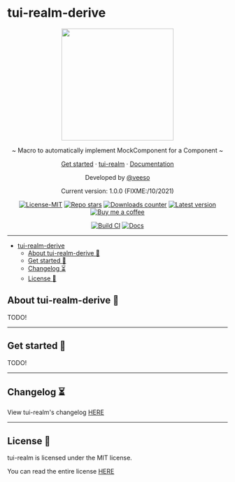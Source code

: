# tui-realm-derive

<p align="center">
  <img src="https://rawcdn.githack.com/veeso/tui-realm/39c38c3bd905f724403481514adb2cf2b4e69a7b/docs/images/tui-realm.svg" width="256" height="256" />
</p>

<p align="center">~ Macro to automatically implement MockComponent for a Component ~</p>
<p align="center">
  <a href="#get-started" target="_blank">Get started</a>
  ·
  <a href="https://github.com/veeso/tui-realm" target="_blank">tui-realm</a>
  ·
  <a href="https://docs.rs/tuirealm_derive" target="_blank">Documentation</a>
</p>

<p align="center">Developed by <a href="https://veeso.github.io/" target="_blank">@veeso</a></p>
<p align="center">Current version: 1.0.0 (FIXME:/10/2021)</p>

<p align="center">
  <a href="https://opensource.org/licenses/MIT"
    ><img
      src="https://img.shields.io/badge/License-MIT-teal.svg"
      alt="License-MIT"
  /></a>
  <a href="https://github.com/veeso/tui-realm/stargazers"
    ><img
      src="https://img.shields.io/github/stars/veeso/tui-realm-derive.svg"
      alt="Repo stars"
  /></a>
  <a href="https://crates.io/crates/tuirealm_derive"
    ><img
      src="https://img.shields.io/crates/d/tuirealm_derive.svg"
      alt="Downloads counter"
  /></a>
  <a href="https://crates.io/crates/tuirealm_derive"
    ><img
      src="https://img.shields.io/crates/v/tuirealm_derive.svg"
      alt="Latest version"
  /></a>
  <a href="https://www.buymeacoffee.com/veeso">
    <img
      src="https://img.shields.io/badge/Donate-BuyMeACoffee-yellow.svg"
      alt="Buy me a coffee"
  /></a>
</p>
<p align="center">
  <a href="https://github.com/veeso/tui-realm-derive/actions"
    ><img
      src="https://github.com/veeso/tui-realm-derive/workflows/Build/badge.svg"
      alt="Build CI"
  /></a>
  <a href="https://docs.rs/tuirealm_derive"
    ><img
      src="https://docs.rs/tuirealm_derive/badge.svg"
      alt="Docs"
  /></a>
</p>

---

- [tui-realm-derive](#tui-realm-derive)
  - [About tui-realm-derive 👑](#about-tui-realm-derive-)
  - [Get started 🏁](#get-started-)
  - [Changelog ⏳](#changelog-)
  - [License 📃](#license-)

## About tui-realm-derive 👑

TODO!

---

## Get started 🏁

TODO!

---

## Changelog ⏳

View tui-realm's changelog [HERE](CHANGELOG.md)

---

## License 📃

tui-realm is licensed under the MIT license.

You can read the entire license [HERE](LICENSE)
